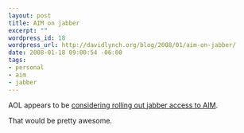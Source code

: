 ```yaml
--- 
layout: post
title: AIM on jabber
excerpt: ""
wordpress_id: 18
wordpress_url: http://davidlynch.org/blog/2008/01/aim-on-jabber/
date: 2008-01-18 09:00:54 -06:00
tags: 
- personal
- aim
- jabber
---
```

AOL appears to be [considering rolling out jabber access to AIM](http://wiki.jabber.org/index.php/AOL_Alpha).

That would be pretty awesome.
